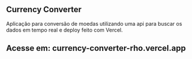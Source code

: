 ## Currency Converter

Aplicação para conversão de moedas utilizando uma api para buscar os dados em tempo real e deploy feito com Vercel.

## Acesse em: currency-converter-rho.vercel.app